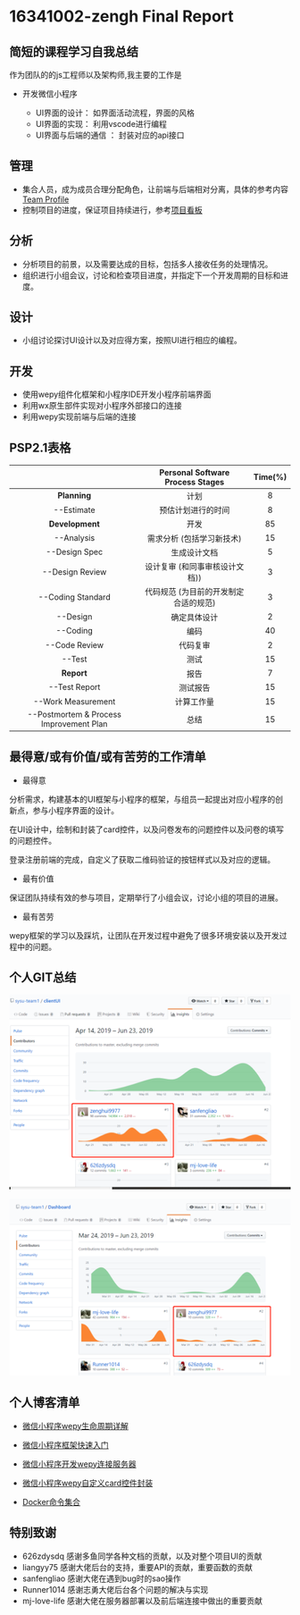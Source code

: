 # 16341002-zengh Final Report

## **简短的课程学习自我总结**

作为团队的的js工程师以及架构师,我主要的工作是

* 开发微信小程序
    
    * UI界面的设计： 如界面活动流程，界面的风格
    * UI界面的实现： 利用vscode进行编程
    * UI界面与后端的通信 ： 封装对应的api接口
## **管理**

* 集合人员，成为成员合理分配角色，让前端与后端相对分离，具体的参考内容[Team Profile](https://github.com/sysu-team1/Dashboard/blob/gh-pages/02-team-profile.md)
* 控制项目的进度，保证项目持续进行，参考[项目看板](https://github.com/orgs/sysu-team1/projects)
## **分析**

* 分析项目的前景，以及需要达成的目标，包括多人接收任务的处理情况。
* 组织进行小组会议，讨论和检查项目进度，并指定下一个开发周期的目标和进度。
## **设计**

* 小组讨论探讨UI设计以及对应得方案，按照UI进行相应的编程。
## **开发**

* 使用wepy组件化框架和小程序IDE开发小程序前端界面
* 利用wx原生部件实现对小程序外部接口的连接
* 利用wepy实现前端与后端的连接
## **PSP2.1表格**

||Personal Software Process Stages|Time(%)|
|:-:|:-:|:-:|
|**Planning**|计划|8|
|--Estimate|预估计划进行的时间|8|
|**Development**|开发|85|
|--Analysis|需求分析 (包括学习新技术)|15|
|--Design Spec|生成设计文档|5|
|--Design Review|设计复审 (和同事审核设计文档))|3|
|--Coding Standard|代码规范 (为目前的开发制定合适的规范)|3|
|--Design|确定具体设计|2|
|--Coding|编码|40|
|--Code Review|代码复审|2|
|--Test|测试|15|
|**Report**|报告|7|
|--Test Report|测试报告|15|
|--Work Measurement|计算工作量|15|
|--Postmortem & Process Improvement Plan|总结|15|


## **最得意/或有价值/或有苦劳的工作清单**

* 最得意

分析需求，构建基本的UI框架与小程序的框架，与组员一起提出对应小程序的创新点，参与小程序界面的设计。

在UI设计中，绘制和封装了card控件，以及问卷发布的问题控件以及问卷的填写的问题控件。

登录注册前端的完成，自定义了获取二维码验证的按钮样式以及对应的逻辑。
* 最有价值

保证团队持续有效的参与项目，定期举行了小组会议，讨论小组的项目的进展。
* 最有苦劳

wepy框架的学习以及踩坑，让团队在开发过程中避免了很多环境安装以及开发过程中的问题。
## **个人GIT总结**
![clientUIgit](images/git-summary/zenghui-git1.png)

![clientUIgit2](images/git-summary/zenghui-git2.png)
## **个人博客清单**

* [微信小程序wepy生命周期详解](https://blog.csdn.net/qq_36304596/article/details/93399480)

* [微信小程序框架快速入门](https://blog.csdn.net/qq_36304596/article/details/93379104)

* [微信小程序开发wepy连接服务器](https://blog.csdn.net/qq_36304596/article/details/93380481)

* [微信小程序wepy自定义card控件封装](https://blog.csdn.net/qq_36304596/article/details/93383821)

* [Docker命令集合](https://blog.csdn.net/qq_36304596/article/details/93385161)
## **特别致谢**

* 626zdysdq 感谢多鱼同学各种文档的贡献，以及对整个项目UI的贡献
* liangyy75 感谢大佬后台的支持，重要API的贡献，重要函数的贡献
* sanfengliao 感谢大佬在遇到bug时的sao操作
* Runner1014 感谢志勇大佬后台各个问题的解决与实现
* mj-love-life 感谢大佬在服务器部署以及前后端连接中做出的重要贡献
